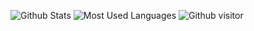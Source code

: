![Github Stats](https://github-readme-stats.vercel.app/api?username=PeterCoast&show_icons=true&theme=default_repocard&count_private=true)
![Most Used Languages](https://github-readme-stats.vercel.app/api/top-langs/?username=PeterCoast&theme=default_repocard&layout=compact)
![Github visitor](https://visitor-badge.glitch.me/badge?page_id=PeterCoast)
